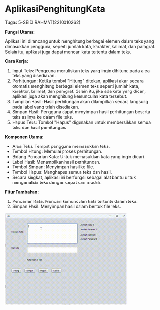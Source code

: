 # AplikasiPenghitungKata
 Tugas 5-SEIDI RAHMAT(2210010262)

**Fungsi Utama:**

Aplikasi ini dirancang untuk menghitung berbagai elemen dalam teks yang dimasukkan pengguna, seperti jumlah kata, karakter, kalimat, dan paragraf. Selain itu, aplikasi juga dapat mencari kata tertentu dalam teks.

**Cara Kerja:**

1. Input Teks: Pengguna menuliskan teks yang ingin dihitung pada area teks yang disediakan.
2. Perhitungan: Ketika tombol "Hitung" ditekan, aplikasi akan secara otomatis menghitung berbagai elemen teks seperti jumlah kata, karakter, kalimat, dan paragraf. Selain itu, jika ada kata yang dicari, aplikasi juga akan menghitung kemunculan kata tersebut.
3. Tampilan Hasil: Hasil perhitungan akan ditampilkan secara langsung pada label yang telah disediakan.
4. Simpan Hasil: Pengguna dapat menyimpan hasil perhitungan beserta teks aslinya ke dalam file teks.
5. Hapus Teks: Tombol "Hapus" digunakan untuk membersihkan semua teks dan hasil perhitungan.

**Komponen Utama:**

- Area Teks: Tempat pengguna memasukkan teks.
- Tombol Hitung: Memulai proses perhitungan.
- Bidang Pencarian Kata: Untuk memasukkan kata yang ingin dicari.
- Label Hasil: Menampilkan hasil perhitungan.
- Tombol Simpan: Menyimpan hasil ke file.
- Tombol Hapus: Menghapus semua teks dan hasil.
- Secara singkat, aplikasi ini berfungsi sebagai alat bantu untuk menganalisis teks dengan cepat dan mudah.

**Fitur Tambahan:**

1. Pencarian Kata: Mencari kemunculan kata tertentu dalam teks.
2. Simpan Hasil: Menyimpan hasil dalam bentuk file teks.

![Demo GIF](https://github.com/seidi255/AplikasiPenghitungKata/blob/main/IMG/RECORD%20PBO.gif)
